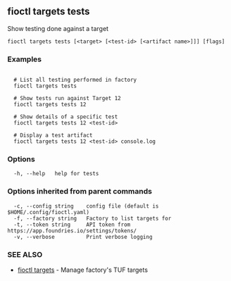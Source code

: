 ## fioctl targets tests

Show testing done against a target

```
fioctl targets tests [<target> [<test-id> [<artifact name>]]] [flags]
```

### Examples

```

  # List all testing performed in factory
  fioctl targets tests

  # Show tests run against Target 12
  fioctl targets tests 12

  # Show details of a specific test
  fioctl targets tests 12 <test-id>

  # Display a test artifact
  fioctl targets tests 12 <test-id> console.log

```

### Options

```
  -h, --help   help for tests
```

### Options inherited from parent commands

```
  -c, --config string    config file (default is $HOME/.config/fioctl.yaml)
  -f, --factory string   Factory to list targets for
  -t, --token string     API token from https://app.foundries.io/settings/tokens/
  -v, --verbose          Print verbose logging
```

### SEE ALSO

* [fioctl targets](fioctl_targets.md)	 - Manage factory's TUF targets

